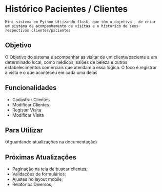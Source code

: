 # Histórico Pacientes / Clientes
	Mini-sistema em Python Utiizando flask, que têm o objetivo , de criar um sistema de acompanhamento de visitas e o histórico de seus respectivos clientes/pacientes

## Objetivo

O Objetivo do sistema é acompanhar as visitar de um cliente/paciente a um determinado local, como médicos, salões de beleza e outros estabelecimentos comerciais que atendam a essa lógica. O foco é registrar a vista e o que aconteceu em cada uma delas

## Funcionalidades

 - Cadastrar Clientes
 - Modificar Clientes
 - Registar Visita
 - Modificar Visita
 
## Para Utilizar

(Aguardando atualizações na documentação)

## Próximas Atualizações

 - Paginação na tela de buscar clientes;
 - Validações de formulários;
 - Ajustes no layout mobile;
 - Relatórios Diversos;